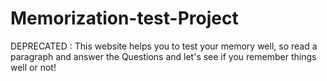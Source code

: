 # Memorization-test-Project
DEPRECATED : This website helps you to test your memory well, so read a paragraph and answer the Questions and let's see if you remember things well or not! 
